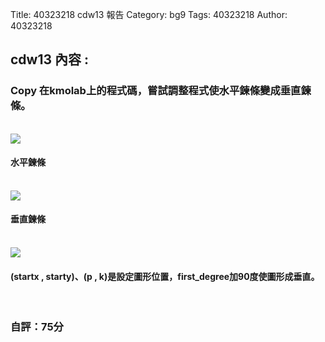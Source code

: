 Title: 40323218  cdw13 報告
Category: bg9
Tags: 40323218
Author: 40323218


<!-- PELICAN_END_SUMMARY -->

<h2>cdw13 內容 : </h2>
<h3>Copy 在kmolab上的程式碼，嘗試調整程式使水平鍊條變成垂直鍊條。</h3>
<br/>
<img src="http://imgur.com/O1y1fEV.png">
<br/>
<h4>水平鍊條</h4>
<br/>
<img src="http://imgur.com/JvC60yU.png">
<br/>
<h4>垂直鍊條</h4>
<br/>
<img src="http://imgur.com/0N3rSC9.png">
<br/>
<h4>(startx , starty)、(p , k)是設定圖形位置，first_degree加90度使圖形成垂直。</h4>
<br/>
<h3>自評：75分</h3>
